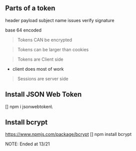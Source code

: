 ## Parts of a token

header
payload
    subject
    name
    issues
verify signature

base 64 encoded

> Tokens CAN be encrypted

> Tokens can be larger than cookies

> Tokens are Client side
- client does most of work

> Sessions are server side

## Install JSON Web Token
[] npm i jsonwebtoken\


## Install bcrypt
https://www.npmjs.com/package/bcrypt
[] npm install bcrypt

NOTE:  Ended at 13/21